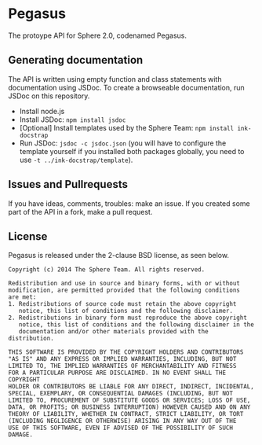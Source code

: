 Pegasus
=======

The protoype API for Sphere 2.0, codenamed Pegasus.

## Generating documentation ##
The API is written using empty function and class statements with
documentation using JSDoc. To create a browseable documentation,
run JSDoc on this repository.

* Install node.js
* Install JSDoc: `npm install jsdoc`
* [Optional] Install templates used by the Sphere Team: `npm install ink-docstrap`
* Run JSDoc: `jsdoc -c jsdoc.json` (you will have to configure the template yourself
  if you installed both packages globally, you need to use `-t ../ink-docstrap/template`).

## Issues and Pullrequests ##
If you have ideas, comments, troubles: make an issue. If you
created some part of the API in a fork, make a pull request.

## License ##
Pegasus is released under the 2-clause BSD license, as seen below.

```
Copyright (c) 2014 The Sphere Team. All rights reserved.

Redistribution and use in source and binary forms, with or without
modification, are permitted provided that the following conditions
are met:
1. Redistributions of source code must retain the above copyright
   notice, this list of conditions and the following disclaimer.
2. Redistributions in binary form must reproduce the above copyright
   notice, this list of conditions and the following disclaimer in the
   documentation and/or other materials provided with the distribution.

THIS SOFTWARE IS PROVIDED BY THE COPYRIGHT HOLDERS AND CONTRIBUTORS
"AS IS" AND ANY EXPRESS OR IMPLIED WARRANTIES, INCLUDING, BUT NOT
LIMITED TO, THE IMPLIED WARRANTIES OF MERCHANTABILITY AND FITNESS
FOR A PARTICULAR PURPOSE ARE DISCLAIMED. IN NO EVENT SHALL THE COPYRIGHT
HOLDER OR CONTRIBUTORS BE LIABLE FOR ANY DIRECT, INDIRECT, INCIDENTAL,
SPECIAL, EXEMPLARY, OR CONSEQUENTIAL DAMAGES (INCLUDING, BUT NOT
LIMITED TO, PROCUREMENT OF SUBSTITUTE GOODS OR SERVICES; LOSS OF USE,
DATA, OR PROFITS; OR BUSINESS INTERRUPTION) HOWEVER CAUSED AND ON ANY
THEORY OF LIABILITY, WHETHER IN CONTRACT, STRICT LIABILITY, OR TORT 
(INCLUDING NEGLIGENCE OR OTHERWISE) ARISING IN ANY WAY OUT OF THE 
USE OF THIS SOFTWARE, EVEN IF ADVISED OF THE POSSIBILITY OF SUCH DAMAGE.
```
